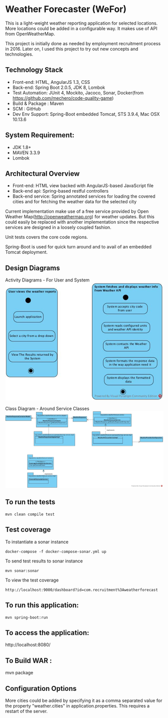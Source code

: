 # Weather Forecaster (WeFor)
This is a light-weight weather reporting application for selected locations. More locations could be added in a configurable way. It makes use of API from OpenWeatherMap.

This project is initially done as needed by employment recruitment process in 2016. Later on, I used this project to try out new concepts and technologies.

Technology Stack
------------------------------------
* Front-end: HTML, AngularJS 1.3, CSS
* Back-end: Spring Boot 2.0.5, JDK 8, Lombok
* Test Automation: JUnit 4, Mockito, Jacoco, Sonar, Docker(from https://github.com/mechero/code-quality-game)
* Build & Package : Maven
* SCM : GitHub
* Dev Env Support: Spring-Boot embedded Tomcat, STS 3.9.4, Mac OSX 10.13.6 

System Requirement:
------------------------------------
* JDK 1.8+  
* MAVEN 3.3.9
* Lombok 

Architectural Overview
------------------------------------

* Front-end: HTML view backed with AngularJS-based JavaScript file
* Back-end api: Spring-based restful controllers 
* Back-end service: Spring annotated services for loading the covered cities and for fetching the weather data for the selected city

Current implementation make use of a free service provided by Open Weather Map(http://openweathermap.org) for weather updates. But this could easily be replaced with another
implementation since the respective services are designed in a loosely coupled fashion.

Unit tests covers the core code regions.

Spring-Boot is used for quick turn around and to avail of an embedded Tomcat deployment.

Design Diagrams
------------------------------------
Activity Diagrams - For User and System
![Image of Activity Diagram](doc/ActivityDiagramFromUserAndSystem.jpg)

Class Diagram - Around Service Classes
![Image of Class Diagram](doc/ClassDiagramsAroundServiceClasses.jpg)

To run the tests
------------------------------------
```
mvn clean compile test
```

Test coverage
------------------------------------
To instantiate a sonar instance

```
docker-compose -f docker-compose-sonar.yml up
```
To send test results to sonar instance

```
mvn sonar:sonar
```
To view the test coverage

```
http://localhost:9000/dashboard?id=com.recruitment%3Aweatherforecast
```

To run this application:
------------------------------------
```
mvn spring-boot:run
```

To access the application:
------------------------------------
http://localhost:8080/

To Build WAR :
------------------------------------
mvn package

Configuration Options
-------------------------
More cities could be added by specifying it as a comma separated value for the property "weather.cities" in application.properties. This requires a restart of the server.
